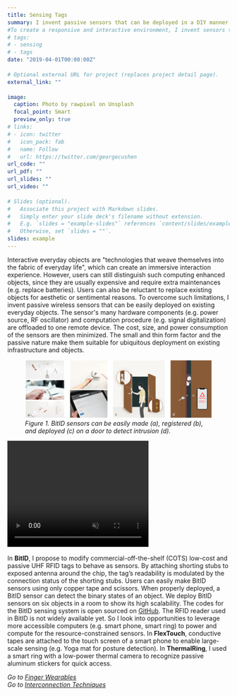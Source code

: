 ```yaml
---
title: Sensing Tags
summary: I invent passive sensors that can be deployed in a DIY manner to detect object status and human behaviors. 
#To create a responsive and interactive environment, I invent sensors that are non-intrusive, easy-to-deploy, and maintenance-free. 
# tags:
# - sensing 
# - tags 
date: "2019-04-01T00:00:00Z"

# Optional external URL for project (replaces project detail page).
external_link: ""

image:
  caption: Photo by rawpixel on Unsplash
  focal_point: Smart
  preview_only: true
# links:
# - icon: twitter
#   icon_pack: fab
#   name: Follow
#   url: https://twitter.com/georgecushen
url_code: ""
url_pdf: ""
url_slides: ""
url_video: ""

# Slides (optional).
#   Associate this project with Markdown slides.
#   Simply enter your slide deck's filename without extension.
#   E.g. `slides = "example-slides"` references `content/slides/example-slides.md`.
#   Otherwise, set `slides = ""`.
slides: example
---
```


 Interactive everyday objects are "technologies that weave themselves into the fabric of everyday life", which can create an immersive interaction experience. However, users can still distinguish such computing enhanced objects, since they are usually expensive and require extra maintenances (e.g. replace batteries). Users can also be reluctant to replace existing objects for aesthetic or sentimental reasons. To overcome such limitations, I invent passive wireless sensors that can be easily deployed on existing everyday objects. The sensor's many hardware components (e.g. power source, RF oscillator) and computation procedure (e.g. signal digitalization) are offloaded to one remote device. The cost, size, and power consumption of the sensors are then minimized. The small and thin form factor and the passive nature make them suitable for ubiquitous deployment on existing infrastructure and objects. 

<figure>
  <img src="./intro.png" />
  <figcaption><i>Figure 1. BitID sensors can be easily made (a), registered (b), and deployed (c) on a door to detect intrusion (d).</i></figcaption>
</figure>
<video width="320" height="240" controls muted autoplay loop>
<source src="./bitid_room.mp4" type="video/mp4">
</video>

In __BitID__, I propose to modify commercial-off-the-shelf (COTS) low-cost and passive UHF RFID tags to behave as sensors. By attaching shorting stubs to exposed antenna around the chip, the tag’s readability is modulated by the connection status of the shorting stubs. Users can easily make BitID sensors using only copper tape and scissors. When properly deployed, a BitID sensor can detect the binary states of an object. We deploy BitID sensors on six objects in a room to show its high scalability. The codes for the BitID sensing system is open sourced on [GitHub](https://github.com/AlexFxw/BitID). The RFID reader used in BitID is not widely available yet. So I look into opportunities to leverage more accessible computers (e.g. smart phone, smart ring) to power and compute for the resource-constrained sensors. In __FlexTouch__, conductive tapes are attached to the touch screen of a smart phone to enable large-scale sensing (e.g. Yoga mat for posture detection). In __ThermalRing__, I used a smart ring with a low-power thermal camera to recognize passive aluminum stickers for quick access. 

*Go to* [*Finger Wearables*](/project/smartring)  
*Go to* [*Interconnection Techniques*](/project/links) 
